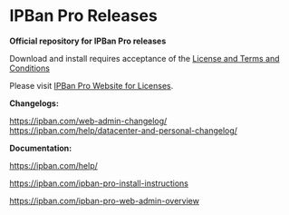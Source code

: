 # IPBan Pro Releases

**Official repository for IPBan Pro releases**

Download and install requires acceptance of the <a href='https://ipban.com/terms-and-conditions/'>License and Terms and Conditions</a>

Please visit <a href='https://ipban.com/products'>IPBan Pro Website for Licenses</a>.

**Changelogs:**

https://ipban.com/web-admin-changelog/
https://ipban.com/help/datacenter-and-personal-changelog/

**Documentation:**

https://ipban.com/help/

https://ipban.com/ipban-pro-install-instructions

https://ipban.com/ipban-pro-web-admin-overview
